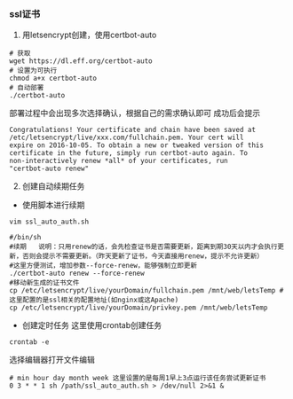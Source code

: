 ### ssl证书
1. 用letsencrypt创建，使用certbot-auto
```
# 获取
wget https://dl.eff.org/certbot-auto
# 设置为可执行
chmod a+x certbot-auto
# 自动部署
./certbot-auto
```
部署过程中会出现多次选择确认，根据自己的需求确认即可
成功后会提示
```
Congratulations! Your certificate and chain have been saved at  
/etc/letsencrypt/live/xxx.com/fullchain.pem. Your cert will
expire on 2016-10-05. To obtain a new or tweaked version of this
certificate in the future, simply run certbot-auto again. To
non-interactively renew *all* of your certificates, run
"certbot-auto renew"
```
2. 创建自动续期任务
* 使用脚本进行续期
```
vim ssl_auto_auth.sh
```
```
#/bin/sh
#续期   说明：只用renew的话，会先检查证书是否需要更新，距离到期30天以内才会执行更新，否则会提示不需要更新。（昨天更新了证书，今天直接用renew，提示不允许更新）
#这里方便测试，增加参数--force-renew，能够强制立即更新
./certbot-auto renew --force-renew
#移动新生成的证书文件
cp /etc/letsencrypt/live/yourDomain/fullchain.pem /mnt/web/letsTemp # 这里配置的是ssl相关的配置地址(如nginx或这Apache)
cp /etc/letsencrypt/live/yourDomain/privkey.pem /mnt/web/letsTemp
```
* 创建定时任务
这里使用crontab创建任务
```
crontab -e
```
选择编辑器打开文件编辑
```
# min hour day month week 这里设置的是每周1早上3点运行该任务尝试更新证书
0 3 * * 1 sh /path/ssl_auto_auth.sh > /dev/null 2>&1 &
```

